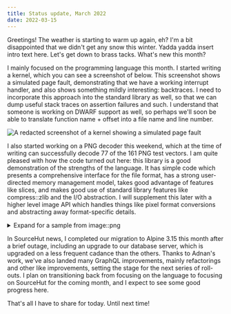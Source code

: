 ```yaml
---
title: Status update, March 2022
date: 2022-03-15
---
```


Greetings! The weather is starting to warm up again, eh? I'm a bit disappointed
that we didn't get any snow this winter. Yadda yadda insert intro text here.
Let's get down to brass tacks. What's new this month?

I mainly focused on the programming language this month. I started writing a
kernel, which you can see a screenshot of below. This screenshot shows a
simulated page fault, demonstrating that we have a working interrupt handler,
and also shows something mildly interesting: backtraces. I need to incorporate
this approach into the standard library as well, so that we can dump useful
stack traces on assertion failures and such. I understand that someone is
working on DWARF support as well, so perhaps we'll soon be able to translate
function name + offset into a file name and line number.

![A redacted screenshot of a kernel showing a simulated page fault](https://redacted.moe/f/848da9ff.png)

I also started working on a PNG decoder this weekend, which at the time of
writing can successfully decode 77 of the 161 PNG test vectors. I am quite
pleased with how the code turned out here: this library is a good demonstration
of the strengths of the language. It has simple code which presents a
comprehensive interface for the file format, has a strong user-directed memory
management model, takes good advantage of features like slices, and makes good
use of standard library features like compress::zlib and the I/O abstraction. I
will supplement this later with a higher level image API which handles things
like pixel format conversions and abstracting away format-specific details.

<details>
  <summary>Expand for a sample from image::png</summary>

```hare
use bufio;
use bytes;
use compress::zlib;
use errors;
use io;

export type idat_reader = struct {
	st: io::stream,
	src: *chunk_reader,
	inflate: zlib::reader,
	decoder: *decoder,
};

// Returns a new IDAT reader for a [[chunk_reader]], from which raw pixel data
// may be read via [[io::read]]. The user must prepare a [[decoder]] object
// along with a working buffer to store the decoder state. For information about
// preparing a suitable decoder, see [[newdecoder]].
export fn new_idat_reader(
	cr: *chunk_reader,
	decoder: *decoder,
) (idat_reader | io::error) = {
	assert(cr.ctype == IDAT, "Attempted to create IDAT reader for non-IDAT chunk");
	return idat_reader {
		st = io::stream {
			reader = &idat_read,
			...
		},
		src = cr,
		inflate = zlib::decompress(cr)?,
		decoder = decoder,
	};
};

fn idat_read(
	st: *io::stream,
	buf: []u8,
) (size | io::EOF | io::error) = {
	let ir = st: *idat_reader;
	assert(ir.st.reader == &idat_read);
	let dec = ir.decoder;
	if (dec.buffered != 0) {
		return decoder_copy(dec, buf);
	};

	if (dec.filter is void) {
		const ft = match (bufio::scanbyte(&ir.inflate)) {
		case io::EOF =>
			return idat_finish(ir);
		case let b: u8 =>
			yield b: filter;
		};
		if (ft > filter::PAETH) {
			return errors::invalid;
		};
		dec.filter = ft;
	};

	// Read one scanline
	for (dec.read < len(dec.cr)) {
		match (io::read(&ir.inflate, dec.cr[dec.read..])?) {
		case io::EOF =>
			// TODO: The rest of the scanline could be in the next
			// IDAT chunk. However, if there is a partially read
			// scanline in the decoder and no IDAT chunk in the
			// remainder of the file, we should probably raise an
			// error.
			return idat_finish(ir);
		case let n: size =>
			dec.read += n;
		};
	};

	applyfilter(dec);
	dec.read = 0;
	dec.buffered = len(dec.cr);
	return decoder_copy(dec, buf);
};

fn idat_finish(ir: *idat_reader) (io::EOF | io::error) = {
	// Verify checksum
	if (io::copy(io::empty, ir.src)? != 0) {
		// Extra data following zlib stream
		return errors::invalid;
	};
	return io::EOF;
};

@test fn idat_reader() void = {
	const src = bufio::fixed(no_filtering, io::mode::READ);
	const read = newreader(&src) as reader;
	let chunk = nextchunk(&read) as chunk_reader;
	const ihdr = new_ihdr_reader(&chunk);
	const ihdr = ihdr_read(&ihdr)!;

	let pixbuf: []u8 = alloc([0...], decoder_bufsiz(&ihdr));
	defer free(pixbuf);
	let decoder = newdecoder(&ihdr, pixbuf);

	for (true) {
		chunk = nextchunk(&read) as chunk_reader;
		if (chunk_reader_type(&chunk) == IDAT) {
			break;
		};
		io::copy(io::empty, &chunk)!;
	};

	const idat = new_idat_reader(&chunk, &decoder)!;
	const pixels = io::drain(&idat)!;
	defer free(pixels);
	assert(bytes::equal(pixels, no_filtering_data));
};
```

</details>

In SourceHut news, I completed our migration to Alpine 3.15 this month after a
brief outage, including an upgrade to our database server, which is upgraded on
a less frequent cadance than the others. Thanks to Adnan's work, we've also
landed many GraphQL improvements, mainly refactorings and other like
improvements, setting the stage for the next series of roll-outs. I plan on
transitioning back from focusing on the language to focusing on SourceHut for
the coming month, and I expect to see some good progress here.

That's all I have to share for today. Until next time!
